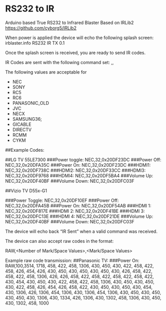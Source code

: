 # RS232 to IR
Arduino based True RS232 to Infrared Blaster
Based on IRLib2 https://github.com/cyborg5/IRLib2

When power is applied the device will echo the following splash screen:
irblaster.info RS232 IR TX 0.1

Once the splash screen is received, you are ready to send IR codes.

IR Codes are sent with the following command set:
<IR CODE TYPE>,<IR CODE LENGTH>,<IR CODE HEX DATA>

The following values are acceptable for <IR CODE TPYE>
-	NEC
-	SONY
-	RC5
-	RC6
-	PANASONIC_OLD
-	JVC
-	NECX
-	SAMSUNG36;
-	GICABLE
-	DIRECTV
-	RCMM
-	CYKM

##Example Codes:

##LG TV 55LE7300
###Power toggle:
NEC,32,0x20DF23DC 
###Power Off:
NEC,32,0x20DFA35C
###Power On:
NEC,32,0x20DF23DC 
###HDMI1:
NEC,32,0x20DF738C 
###HDMI2:
NEC,32,0x20DF33CC 
###HDMI3:
NEC,32,0x20DF9768 
###HDMI4:
NEC,32,0x20DF5BA4 
###Volume Up:
NEC,32,0x20DF40BF 
###Volume Down:
NEC,32,0x20DFC03F 

##Vizio TV D55x-G1

###Power Toggle:
NEC,32,0x20DF10EF
###Power Off:
NEC,32,0x20DFA45B 
###Power On:
NEC,32,0x20DF54AB 
###HDMI 1:
NEC,32,0x20DF817E 
###HDMI 2:
NEC,32,0x20DF41BE 
###HDMI 3:
NEC,32,0x20DFC13E 
###HDMI 4:
NEC,32,0x20DF21DE 
###Volume Up:
NEC,32,0x20DF40BF 
###Volume Down:
NEC,32,0x20DFC03F

The device will echo back “IR Sent” when a valid command was received.

The device can also accept raw codes in the format:

RAW,<Number of Mark/Space Values>,<Mark/Space Values>

Example raw code transmission:
##Panasonic TV:
###Power On:
RAW,100,3514, 1718, 458, 422, 458, 1306, 430, 450, 430, 422, 458, 422, 458, 426, 454, 426, 430, 450, 430, 450, 430, 450, 430, 426, 458, 422, 458, 422, 458, 1306, 426, 426, 458, 422, 458, 422, 458, 422, 458, 422, 430, 454, 430, 450, 430, 422, 458, 422, 458, 1306, 430, 450, 430, 450, 430, 422, 458, 426, 454, 426, 458, 422, 430, 450, 430, 450, 430, 454, 430, 1306, 426, 1306, 454, 1306, 430, 1306, 454, 1306, 430, 450, 430, 450, 430, 450, 430, 1306, 430, 1334, 426, 1306, 430, 1302, 458, 1306, 430, 450, 430, 1302, 458, 1000

